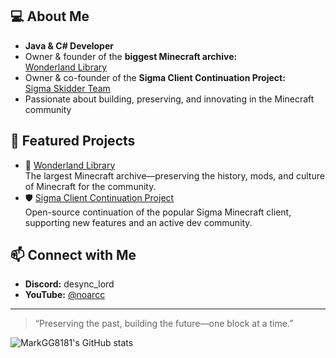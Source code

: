 ## 💻 About Me
- **Java & C# Developer**
- Owner & founder of the **biggest Minecraft archive:**  
  [Wonderland Library](https://wonderlandlibrary.github.io/)
- Owner & co-founder of the **Sigma Client Continuation Project:**  
  [Sigma Skidder Team](https://github.com/Sigma-Skidder-Team)
- Passionate about building, preserving, and innovating in the Minecraft community

## 🌟 Featured Projects
- 🚀 [Wonderland Library](https://wonderlandlibrary.github.io/)  
  The largest Minecraft archive—preserving the history, mods, and culture of Minecraft for the community.
- 🛡️ [Sigma Client Continuation Project](https://github.com/Sigma-Skidder-Team)  
  Open-source continuation of the popular Sigma Minecraft client, supporting new features and an active dev community.

## 📫 Connect with Me
- **Discord:** desync_lord
- **YouTube:** [@noarcc](https://www.youtube.com/@noarcc)

---

> “Preserving the past, building the future—one block at a time.”  

![MarkGG8181's GitHub stats](https://github-readme-stats.vercel.app/api?username=MarkGG8181&show_icons=true&theme=tokyonight)
